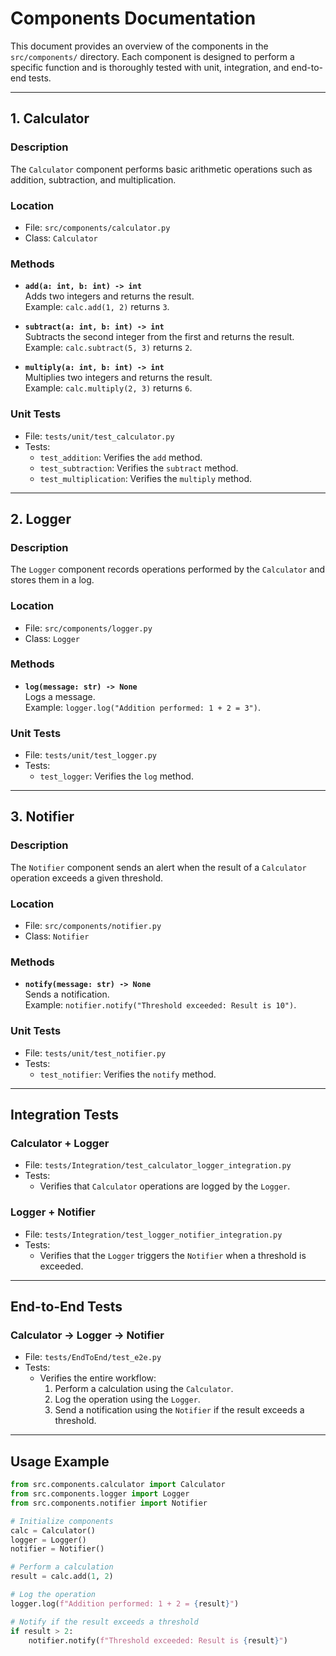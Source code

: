 # Components Documentation

This document provides an overview of the components in the `src/components/` directory. Each component is designed to perform a specific function and is thoroughly tested with unit, integration, and end-to-end tests.

---

## 1. **Calculator**

### Description
The `Calculator` component performs basic arithmetic operations such as addition, subtraction, and multiplication.

### Location
- File: `src/components/calculator.py`
- Class: `Calculator`

### Methods
- **`add(a: int, b: int) -> int`**  
  Adds two integers and returns the result.  
  Example: `calc.add(1, 2)` returns `3`.

- **`subtract(a: int, b: int) -> int`**  
  Subtracts the second integer from the first and returns the result.  
  Example: `calc.subtract(5, 3)` returns `2`.

- **`multiply(a: int, b: int) -> int`**  
  Multiplies two integers and returns the result.  
  Example: `calc.multiply(2, 3)` returns `6`.

### Unit Tests
- File: `tests/unit/test_calculator.py`
- Tests:
  - `test_addition`: Verifies the `add` method.
  - `test_subtraction`: Verifies the `subtract` method.
  - `test_multiplication`: Verifies the `multiply` method.

---

## 2. **Logger**

### Description
The `Logger` component records operations performed by the `Calculator` and stores them in a log.

### Location
- File: `src/components/logger.py`
- Class: `Logger`

### Methods
- **`log(message: str) -> None`**  
  Logs a message.  
  Example: `logger.log("Addition performed: 1 + 2 = 3")`.

### Unit Tests
- File: `tests/unit/test_logger.py`
- Tests:
  - `test_logger`: Verifies the `log` method.

---

## 3. **Notifier**

### Description
The `Notifier` component sends an alert when the result of a `Calculator` operation exceeds a given threshold.

### Location
- File: `src/components/notifier.py`
- Class: `Notifier`

### Methods
- **`notify(message: str) -> None`**  
  Sends a notification.  
  Example: `notifier.notify("Threshold exceeded: Result is 10")`.

### Unit Tests
- File: `tests/unit/test_notifier.py`
- Tests:
  - `test_notifier`: Verifies the `notify` method.

---

## Integration Tests

### Calculator + Logger
- File: `tests/Integration/test_calculator_logger_integration.py`
- Tests:
  - Verifies that `Calculator` operations are logged by the `Logger`.

### Logger + Notifier
- File: `tests/Integration/test_logger_notifier_integration.py`
- Tests:
  - Verifies that the `Logger` triggers the `Notifier` when a threshold is exceeded.

---

## End-to-End Tests

### Calculator → Logger → Notifier
- File: `tests/EndToEnd/test_e2e.py`
- Tests:
  - Verifies the entire workflow:  
    1. Perform a calculation using the `Calculator`.  
    2. Log the operation using the `Logger`.  
    3. Send a notification using the `Notifier` if the result exceeds a threshold.

---

## Usage Example

```python
from src.components.calculator import Calculator
from src.components.logger import Logger
from src.components.notifier import Notifier

# Initialize components
calc = Calculator()
logger = Logger()
notifier = Notifier()

# Perform a calculation
result = calc.add(1, 2)

# Log the operation
logger.log(f"Addition performed: 1 + 2 = {result}")

# Notify if the result exceeds a threshold
if result > 2:
    notifier.notify(f"Threshold exceeded: Result is {result}")
